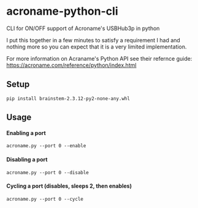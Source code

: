 # acroname-python-cli
CLI for ON/OFF support of Acroname's USBHub3p in python

I put this together in a few minutes to satisfy a requirement I had and nothing more so you can expect that it is a very limited implementation.  

For more information on Acraname's Python API see their refernce guide: https://acroname.com/reference/python/index.html

## Setup
`pip install brainstem-2.3.12-py2-none-any.whl`

## Usage
#### Enabling a port
  `acroname.py --port 0 --enable`
#### Disabling a port
 `acroname.py --port 0 --disable`
#### Cycling a port (disables, sleeps 2, then enables)
  `acroname.py --port 0 --cycle`
